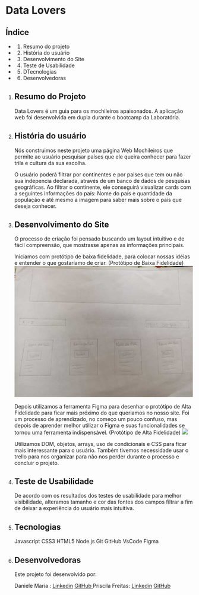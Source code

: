 # Data Lovers

## Índice

 - 1. Resumo do projeto
 - 2. História do usuário
 - 3. Desenvolvimento do Site
 - 4. Teste de Usabilidade
 - 5. DTecnologias
 - 6. Desenvolvedoras

1. ## Resumo do Projeto

   Data Lovers é um guia para os mochileiros apaixonados.
   A aplicação web foi desenvolvida em dupla durante o bootcamp da Laboratória.

2. ## História do usuário

   Nós construimos neste projeto uma página Web Mochileiros que permite ao usuário pesquisar países que ele queira conhecer para fazer trila e cultura da sua escolha.

   O usuário poderá filtrar por continentes e por paises que tem ou não sua indepencia declarada, através de um banco de dados de pesquisas geográficas. Ao filtrar o continente, ele conseguirá visualizar cards com a seguintes informações do país: Nome do país e quantidade da população e até mesmo a imagem para saber mais sobre o país que deseja conhecer.

3. ## Desenvolvimento do Site

   O processo de criação foi pensado buscando um layout intuitivo e de fácil compreensão, que mostrasse apenas as informações principais.

   Iniciamos com protótipo de baixa fidelidade, para colocar nossas idéias e entender o que gostaríamo de criar. (Protótipo de Baixa Fidelidade)
   <img src="./src/img/prototipo-baixa-fidelidade.jpg">

   Depois utilizamos a ferramenta Figma para desenhar o protótipo de Alta Fidelidade para ficar mais próximo do que queriamos no nosso site. Foi um processo de aprendizado, no começo um pouco confuso, mas depois de aprender melhor utilizar o Figma e suas funcionalidades se tornou uma ferramenta indispensável. (Protótipo de Alta Fidelidade)
   <img src="./src/img/Protótipo de alta.png">

   Utilizamos DOM, objetos, arrays, uso de condicionais e CSS para ficar mais interessante para o usuário. Também tivemos necessidade usar o trello para nos organizar para não nos perder durante o processo e concluir o projeto.

4. ## Teste de Usabilidade

   De acordo com os resultados dos testes de usabilidade para melhor visibilidade, alteramos tamanho e cor das fontes dos campos filtrar a fim de deixar a experiência do usuário mais intuitiva.

5. ## Tecnologias

   Javascript
   CSS3
   HTML5
   Node.js
   Git
   GitHub
   VsCode
   Figma

6. ## Desenvolvedoras
   Este projeto foi desenvolvido por:

   Daniele Maria : <a href="linkedin.com/in/daniele-maria-7b8476217" target="_blank" alt= "link linkedin">Linkedin</a>
   <a href="https://github.com/Danima-dev" target="_blank" alt= "link github">GitHub </a>
   Priscila Freitas: <a href="https://www.linkedin.com/in/priscila-freitas-35971497/"  target="_blank" alt= "link linkedin">Linkedin</a>
   <a href="https://github.com/cilafreitas" target="_blank" alt= "link github">GitHub</a>
